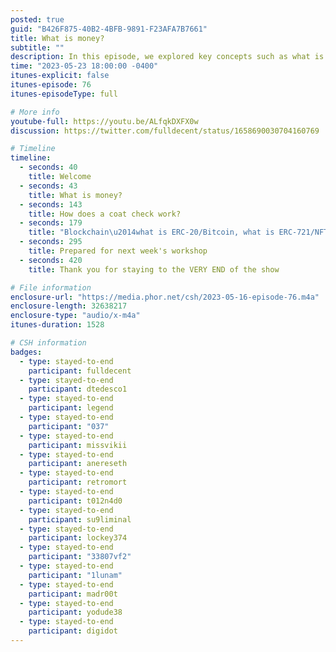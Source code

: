 ```yaml
---
posted: true
guid: "B426F875-40B2-4BFB-9891-F23AFA7B7661"
title: What is money?
subtitle: ""
description: In this episode, we explored key concepts such as what is a token, what is an NFT, what is money and how a coat check works. These elements will help understand the design behind blockchain systems. We differentiated between ERC-20/bitcoin and ERC-721/NFT, and how they relate to conventional money and coat check systems. Get ready for the next week''s workshop! 
time: "2023-05-23 18:00:00 -0400"
itunes-explicit: false
itunes-episode: 76
itunes-episodeType: full

# More info
youtube-full: https://youtu.be/ALfqkDXFX0w
discussion: https://twitter.com/fulldecent/status/1658690030704160769

# Timeline
timeline:
  - seconds: 40
    title: Welcome
  - seconds: 43
    title: What is money?
  - seconds: 143
    title: How does a coat check work?
  - seconds: 179
    title: "Blockchain\u2014what is ERC-20/Bitcoin, what is ERC-721/NFT"
  - seconds: 295
    title: Prepared for next week's workshop
  - seconds: 420
    title: Thank you for staying to the VERY END of the show

# File information
enclosure-url: "https://media.phor.net/csh/2023-05-16-episode-76.m4a"
enclosure-length: 32638217
enclosure-type: "audio/x-m4a"
itunes-duration: 1528

# CSH information
badges:
  - type: stayed-to-end
    participant: fulldecent
  - type: stayed-to-end
    participant: dtedesco1
  - type: stayed-to-end
    participant: legend
  - type: stayed-to-end
    participant: "037"
  - type: stayed-to-end
    participant: missvikii
  - type: stayed-to-end
    participant: anereseth
  - type: stayed-to-end
    participant: retromort
  - type: stayed-to-end
    participant: t012n4d0
  - type: stayed-to-end
    participant: su9liminal
  - type: stayed-to-end
    participant: lockey374
  - type: stayed-to-end
    participant: "33807vf2"
  - type: stayed-to-end
    participant: "1lunam"
  - type: stayed-to-end
    participant: madr00t
  - type: stayed-to-end
    participant: yodude38
  - type: stayed-to-end
    participant: digidot
---
```


